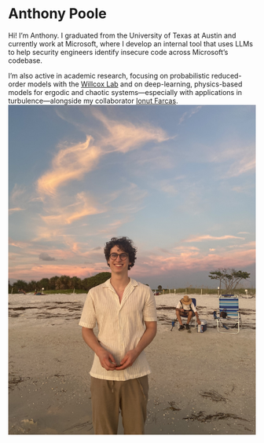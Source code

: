 # Anthony Poole

Hi! I’m Anthony. I graduated from the University of Texas at Austin and currently work at Microsoft, where I develop an internal tool that uses LLMs to help security engineers identify insecure code across Microsoft’s codebase.

I’m also active in academic research, focusing on probabilistic reduced-order models with the [Willcox Lab](https://kiwi.oden.utexas.edu) and on deep-learning, physics-based models for ergodic and chaotic systems—especially with applications in turbulence—alongside my collaborator [Ionut Farcas](https://math.vt.edu/people/faculty/farcas-ionut-gabriel.html).
![IMG_0572](IMG_0572.jpeg)
